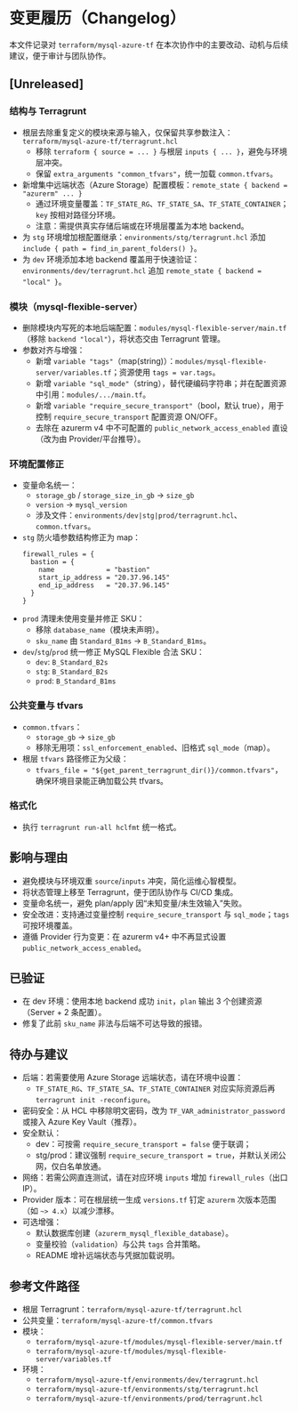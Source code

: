 # 变更履历（Changelog）

本文件记录对 `terraform/mysql-azure-tf` 在本次协作中的主要改动、动机与后续建议，便于审计与团队协作。

## [Unreleased]

### 结构与 Terragrunt
- 根层去除重复定义的模块来源与输入，仅保留共享参数注入：`terraform/mysql-azure-tf/terragrunt.hcl`
  - 移除 `terraform { source = ... }` 与根层 `inputs { ... }`，避免与环境层冲突。
  - 保留 `extra_arguments "common_tfvars"`，统一加载 `common.tfvars`。
- 新增集中远端状态（Azure Storage）配置模板：`remote_state { backend = "azurerm" ... }`
  - 通过环境变量覆盖：`TF_STATE_RG`、`TF_STATE_SA`、`TF_STATE_CONTAINER`；`key` 按相对路径分环境。
  - 注意：需提供真实存储后端或在环境层覆盖为本地 backend。
- 为 `stg` 环境增加根配置继承：`environments/stg/terragrunt.hcl` 添加 `include { path = find_in_parent_folders() }`。
- 为 `dev` 环境添加本地 backend 覆盖用于快速验证：`environments/dev/terragrunt.hcl` 追加 `remote_state { backend = "local" }`。

### 模块（mysql-flexible-server）
- 删除模块内写死的本地后端配置：`modules/mysql-flexible-server/main.tf`（移除 `backend "local"`），将状态交由 Terragrunt 管理。
- 参数对齐与增强：
  - 新增 `variable "tags"`（map(string)）：`modules/mysql-flexible-server/variables.tf`；资源使用 `tags = var.tags`。
  - 新增 `variable "sql_mode"`（string），替代硬编码字符串；并在配置资源中引用：`modules/.../main.tf`。
  - 新增 `variable "require_secure_transport"`（bool，默认 true），用于控制 `require_secure_transport` 配置资源 ON/OFF。
  - 去除在 azurerm v4 中不可配置的 `public_network_access_enabled` 直设（改为由 Provider/平台推导）。

### 环境配置修正
- 变量命名统一：
  - `storage_gb` / `storage_size_in_gb` → `size_gb`
  - `version` → `mysql_version`
  - 涉及文件：`environments/dev|stg|prod/terragrunt.hcl`、`common.tfvars`。
- `stg` 防火墙参数结构修正为 map：
  ```hcl
  firewall_rules = {
    bastion = {
      name             = "bastion"
      start_ip_address = "20.37.96.145"
      end_ip_address   = "20.37.96.145"
    }
  }
  ```
- `prod` 清理未使用变量并修正 SKU：
  - 移除 `database_name`（模块未声明）。
  - `sku_name` 由 `Standard_B1ms` → `B_Standard_B1ms`。
- `dev`/`stg`/`prod` 统一修正 MySQL Flexible 合法 SKU：
  - `dev`: `B_Standard_B2s`
  - `stg`: `B_Standard_B2s`
  - `prod`: `B_Standard_B1ms`

### 公共变量与 tfvars
- `common.tfvars`：
  - `storage_gb` → `size_gb`
  - 移除无用项：`ssl_enforcement_enabled`、旧格式 `sql_mode`（map）。
- 根层 `tfvars` 路径修正为父级：
  - `tfvars_file = "${get_parent_terragrunt_dir()}/common.tfvars"`，确保环境目录能正确加载公共 tfvars。

### 格式化
- 执行 `terragrunt run-all hclfmt` 统一格式。

## 影响与理由
- 避免模块与环境双重 `source`/`inputs` 冲突，简化运维心智模型。
- 将状态管理上移至 Terragrunt，便于团队协作与 CI/CD 集成。
- 变量命名统一，避免 plan/apply 因“未知变量/未生效输入”失败。
- 安全改进：支持通过变量控制 `require_secure_transport` 与 `sql_mode`；`tags` 可按环境覆盖。
- 遵循 Provider 行为变更：在 azurerm v4+ 中不再显式设置 `public_network_access_enabled`。

## 已验证
- 在 dev 环境：使用本地 backend 成功 `init`，`plan` 输出 3 个创建资源（Server + 2 条配置）。
- 修复了此前 `sku_name` 非法与后端不可达导致的报错。

## 待办与建议
- 后端：若需要使用 Azure Storage 远端状态，请在环境中设置：
  - `TF_STATE_RG`、`TF_STATE_SA`、`TF_STATE_CONTAINER` 对应实际资源后再 `terragrunt init -reconfigure`。
- 密码安全：从 HCL 中移除明文密码，改为 `TF_VAR_administrator_password` 或接入 Azure Key Vault（推荐）。
- 安全默认：
  - dev：可按需 `require_secure_transport = false` 便于联调；
  - stg/prod：建议强制 `require_secure_transport = true`，并默认关闭公网，仅白名单放通。
- 网络：若需公网直连测试，请在对应环境 `inputs` 增加 `firewall_rules`（出口 IP）。
- Provider 版本：可在根层统一生成 `versions.tf` 钉定 `azurerm` 次版本范围（如 `~> 4.x`）以减少漂移。
- 可选增强：
  - 默认数据库创建（`azurerm_mysql_flexible_database`）。
  - 变量校验（`validation`）与公共 `tags` 合并策略。
  - README 增补远端状态与凭据加载说明。

## 参考文件路径
- 根层 Terragrunt：`terraform/mysql-azure-tf/terragrunt.hcl`
- 公共变量：`terraform/mysql-azure-tf/common.tfvars`
- 模块：
  - `terraform/mysql-azure-tf/modules/mysql-flexible-server/main.tf`
  - `terraform/mysql-azure-tf/modules/mysql-flexible-server/variables.tf`
- 环境：
  - `terraform/mysql-azure-tf/environments/dev/terragrunt.hcl`
  - `terraform/mysql-azure-tf/environments/stg/terragrunt.hcl`
  - `terraform/mysql-azure-tf/environments/prod/terragrunt.hcl`
